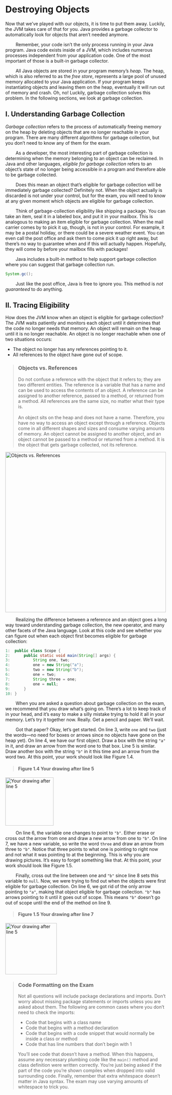 # Destroying Objects

Now that we’ve played with our objects, it is time to put them away. Luckily, the JVM takes
care of that for you. Java provides a garbage collector to automatically look for objects that
aren’t needed anymore. <br />

&emsp;&emsp;
Remember, your code isn’t the only process running in your Java program. Java code
exists inside of a JVM, which includes numerous processes independent from your
application code. One of the most important of those is a built-in garbage collector. <br />

&emsp;&emsp;
All Java objects are stored in your program memory’s _heap_. The heap, which is also
referred to as the _free store_, represents a large pool of unused memory allocated to your Java
application. If your program keeps instantiating objects and leaving them on the heap, 
eventually it will run out of memory and crash. Oh, no! Luckily, garbage collection solves this
problem. In the following sections, we look at garbage collection.

## I. Understanding Garbage Collection
_Garbage collection_ refers to the process of automatically freeing memory on the heap by
deleting objects that are no longer reachable in your program. There are many different 
algorithms for garbage collection, but you don’t need to know any of them for the exam. <br />

&emsp;&emsp;
As a developer, the most interesting part of garbage collection is determining when the
memory belonging to an object can be reclaimed. In Java and other languages, _eligible for
garbage collection_ refers to an object’s state of no longer being accessible in a program and
therefore able to be garbage collected. <br />

&emsp;&emsp;
Does this mean an object that’s eligible for garbage collection will be immediately garbage
collected? Definitely not. When the object actually is discarded is not under your control, but
for the exam, you will need to know at any given moment which objects are eligible for garbage collection. <br />

&emsp;&emsp;
Think of garbage-collection eligibility like shipping a package. You can take an item, seal
it in a labeled box, and put it in your mailbox. This is analogous to making an item eligible
for garbage collection. When the mail carrier comes by to pick it up, though, is not in your
control. For example, it may be a postal holiday, or there could be a severe weather event.
You can even call the post office and ask them to come pick it up right away, but there’s no
way to guarantee when and if this will actually happen. Hopefully, they will come by before
your mailbox fills with packages! <br />

&emsp;&emsp;
Java includes a built-in method to help support garbage collection where you can suggest
that garbage collection run.

```java
System.gc();
```

&emsp;&emsp;
Just like the post office, Java is free to ignore you. This method is _not guaranteed_ to
do anything.

## II. Tracing Eligibility
How does the JVM know when an object is eligible for garbage collection? The JVM waits
patiently and monitors each object until it determines that the code no longer needs that
memory. An object will remain on the heap until it is no longer reachable. An object is no
longer reachable when one of two situations occurs:

- The object no longer has any references pointing to it.
- All references to the object have gone out of scope.

> ### Objects vs. References
> Do not confuse a reference with the object that it refers to; they are two different entities.
The reference is a variable that has a name and can be used to access the contents of an
object. A reference can be assigned to another reference, passed to a method, or returned
from a method. All references are the same size, no matter what their type is. <br /><br />
> An object sits on the heap and does not have a name. Therefore, you have no way to access
an object except through a reference. Objects come in all different shapes and sizes and
consume varying amounts of memory. An object cannot be assigned to another object, and
an object cannot be passed to a method or returned from a method. It is the object that gets
garbage collected, not its reference.

<img src="https://github.com/khoahd7621/oracle-certified-professional-java-se-17-practice/blob/main/images/chapter1/unit10/objectsvsreferences.png" alt="Objects vs. References" width="500">

&emsp;&emsp;
Realizing the difference between a reference and an object goes a long way toward 
understanding garbage collection, the new operator, and many other facets of the Java language.
Look at this code and see whether you can figure out when each object first becomes eligible
for garbage collection:

```java
1:  public class Scope {
2:      public static void main(String[] args) {
3:          String one, two;
4:          one = new String("a");
5:          two = new String("b");
6:          one = two;
7:          String three = one;
8:          one = null;
9:      } 
10: }
```

&emsp;&emsp;
When you are asked a question about garbage collection on the exam, we recommend
that you draw what’s going on. There’s a lot to keep track of in your head, and it’s easy to
make a silly mistake trying to hold it all in your memory. Let’s try it together now. Really.
Get a pencil and paper. We’ll wait. <br />

&emsp;&emsp;
Got that paper? Okay, let’s get started. On line 3, write `one` and `two` (just the words—no
need for boxes or arrows since no objects have gone on the heap yet). On line 4, we have our
first object. Draw a box with the string `"a"` in it, and draw an arrow from the word one to
that box. Line 5 is similar. Draw another box with the string `"b"` in it this time and an arrow
from the word two. At this point, your work should look like Figure 1.4.

> #### Figure 1.4 Your drawing after line 5
<img src="https://github.com/khoahd7621/oracle-certified-professional-java-se-17-practice/blob/main/images/chapter1/unit10/figure1.4.png" alt="Your drawing after line 5" width="150" />

&emsp;&emsp;
On line 6, the variable one changes to point to `"b"`. Either erase or cross out the arrow
from one and draw a new arrow from one to `"b"`. On line 7, we have a new variable, so
write the word `three` and draw an arrow from three to `"b"`. Notice that three points to
what one is pointing to right now and not what it was pointing to at the beginning. This
is why you are drawing pictures. It’s easy to forget something like that. At this point, your
work should look like Figure 1.5. <br />

&emsp;&emsp;
Finally, cross out the line between one and `"b"` since line 8 sets this variable to `null`.
Now, we were trying to find out when the objects were first eligible for garbage collection.
On line 6, we got rid of the only arrow pointing to `"a"`, making that object eligible for 
garbage collection. `"b"` has arrows pointing to it until it goes out of scope. This means `"b"`
doesn’t go out of scope until the end of the method on line 9.

> #### Figure 1.5 Your drawing after line 7
<img src="https://github.com/khoahd7621/oracle-certified-professional-java-se-17-practice/blob/main/images/chapter1/unit10/figure1.5.png" alt="Your drawing after line 5" width="160" />

> ### Code Formatting on the Exam
> Not all questions will include package declarations and imports. Don’t worry about missing
package statements or imports unless you are asked about them. The following are
common cases where you don’t need to check the imports:
> - Code that begins with a class name
> - Code that begins with a method declaration
> - Code that begins with a code snippet that would normally be inside a class or method
> - Code that has line numbers that don’t begin with 1
> 
> You’ll see code that doesn’t have a method. When this happens, assume any necessary
plumbing code like the `main()` method and class definition were written correctly. You’re
just being asked if the part of the code you’re shown compiles when dropped into valid 
surrounding code. Finally, remember that extra whitespace doesn’t matter in Java syntax. The
exam may use varying amounts of whitespace to trick you.

